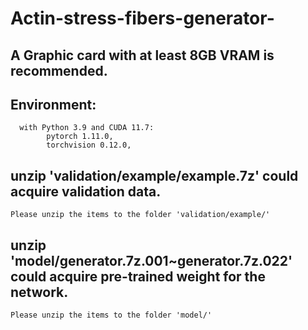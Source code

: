 # Actin-stress-fibers-generator-
## A Graphic card with at least 8GB VRAM is recommended.
## Environment:
      with Python 3.9 and CUDA 11.7:
            pytorch 1.11.0,
            torchvision 0.12.0,
## unzip 'validation/example/example.7z' could acquire validation data.
    Please unzip the items to the folder 'validation/example/'
    
## unzip 'model/generator.7z.001~generator.7z.022' could acquire pre-trained weight for the network.
    Please unzip the items to the folder 'model/'
